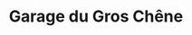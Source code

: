 ---
title: "Garage du Gros Chêne"
url: /isneauville/garage-du-gros-chene/
shop: réparation de voitures
---